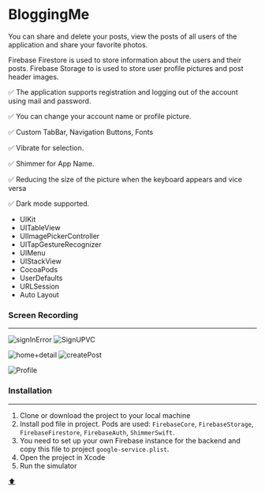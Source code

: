 # BloggingMe

<a id="anchor"></a>



You can share and delete your posts, view the posts of all users of the application and share your favorite photos.

Firebase Firestore  is used to store information about the users and their posts. Firebase Storage to  is used to store user profile pictures and post header images.

:white_check_mark: The application supports registration and logging out of the account using mail and password.

:white_check_mark: You can change your account name or profile picture.

:white_check_mark: Custom TabBar, Navigation Buttons, Fonts

:white_check_mark: Vibrate for selection.

:white_check_mark: Shimmer for App Name.

:white_check_mark: Reducing the size of the picture when the keyboard appears and vice versa

:white_check_mark: Dark mode supported. 

+ UIKit
+ UITableView
+ UIImagePickerController
+ UITapGestureRecognizer
+ UIMenu
+ UIStackView
+ CocoaPods
+ UserDefaults
+ URLSession
+ Auto Layout


### Screen Recording

___
![signInError](https://user-images.githubusercontent.com/69522563/199493974-98570596-86c5-48ea-9691-6f8f6dd0d69e.gif)
![SignUPVC](https://user-images.githubusercontent.com/69522563/199494014-6809d655-41d4-4fdf-ae82-e970067767a4.png)

![home+detail](https://user-images.githubusercontent.com/69522563/199494042-caea057c-69c3-4a71-ab80-0639ed2370b9.gif)
![createPost](https://user-images.githubusercontent.com/69522563/199494076-74628721-eaf3-439e-ab14-251a07f6f191.gif)

![Profile](https://user-images.githubusercontent.com/69522563/199494090-a441870e-8738-4e36-86a6-86d0c5e4d83f.gif)


### Installation

___

1. Clone or download the project to your local machine
2. Install pod file in project. Pods are used: `FirebaseCore`, `FirebaseStorage`, `FirebaseFirestore`, `FirebaseAuth`, `ShimmerSwift`.
3. You need to set up your own Firebase instance for the backend and copy this file to project `google-service.plist`.
4. Open the project in Xcode
4. Run the simulator

[:arrow_up:](#anchor)
